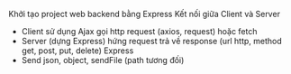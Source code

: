 Khởi tạo project web backend bằng Express
Kết nối giữa Client và Server
+ Client sử dụng Ajax gọi http request (axios, request) hoặc fetch
+ Server (dựng Express) hứng request trả về response (url http, method get, post, put, delete) Express
+ Send json, object, sendFile (path tương đối)